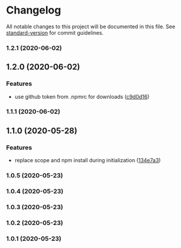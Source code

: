 # Changelog

All notable changes to this project will be documented in this file. See [standard-version](https://github.com/conventional-changelog/standard-version) for commit guidelines.

### 1.2.1 (2020-06-02)

## 1.2.0 (2020-06-02)


### Features

* use github token from .npmrc for downloads ([c9d0d16](https://github.com/freckstergit/init-project/commit/c9d0d16606c7a57c83ba34ec2423be1cf013e7bb))

### 1.1.1 (2020-06-02)

## 1.1.0 (2020-05-28)


### Features

* replace scope and npm install during initialization ([134e7a3](https://github.com/freckstergit/init-project/commit/134e7a3cb745c1d8aa38d5a10e17143a6535fb19))

### 1.0.5 (2020-05-23)

### 1.0.4 (2020-05-23)

### 1.0.3 (2020-05-23)

### 1.0.2 (2020-05-23)

### 1.0.1 (2020-05-23)

